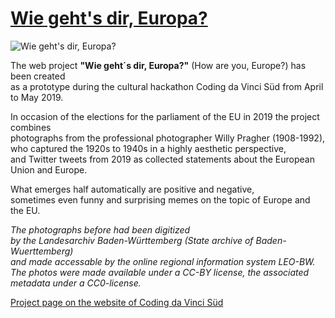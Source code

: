 # [Wie geht's dir, Europa?](https://gerdesque.github.io/wiegehtsdireuropa/)

![Wie geht's dir, Europa?]()

The web project **"Wie geht´s dir, Europa?"** (How are you, Europe?) has been created  
as a prototype during the cultural hackathon Coding da Vinci Süd from April to May 2019. 

In occasion of the elections for the parliament of the EU in 2019 the project combines  
photographs from the professional photographer Willy Pragher (1908-1992),  
who captured the 1920s to 1940s in a highly aesthetic perspective,  
and Twitter tweets from 2019 as collected statements about the European Union and Europe.  

What emerges half automatically are positive and negative,  
sometimes even funny and surprising memes on the topic of Europe and the EU.

_The photographs before had been digitized  
by the Landesarchiv Baden-Württemberg (State archive of Baden-Wuerttemberg)  
and made accessable by the online regional information system LEO-BW.  
The photos were made available under a CC-BY license, the associated metadata under a CC0-license._  

[Project page on the website of Coding da Vinci Süd](https://codingdavinci.de/de/projects/2019_sued/wie_gehts_dir_europa.html)


